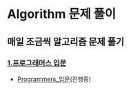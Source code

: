 # Algorithm 문제 풀이
## 매일 조금씩 알고리즘 문제 풀기 

### [1.프로그래머스 입문](https://school.programmers.co.kr/learn/challenges/beginner?order=acceptance_desc)
- [Programmers_입문](https://github.com/leedaeho8078/Programmers/tree/main/Programmers)(진행중) 
